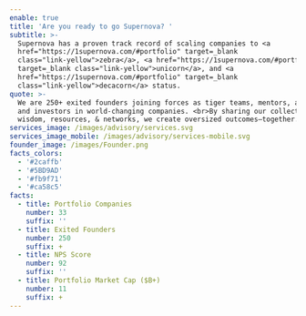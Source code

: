 ```yaml
---
enable: true
title: 'Are you ready to go Supernova? '
subtitle: >-
  Supernova has a proven track record of scaling companies to <a
  href="https://1supernova.com/#portfolio" target=_blank
  class="link-yellow">zebra</a>, <a href="https://1supernova.com/#portfolio"
  target=_blank class="link-yellow">unicorn</a>, and <a
  href="https://1supernova.com/#portfolio" target=_blank
  class="link-yellow">decacorn</a> status.
quote: >-
  We are 250+ exited founders joining forces as tiger teams, mentors, advisors,
  and investors in world-changing companies. <br>By sharing our collective
  wisdom, resources, & networks, we create oversized outcomes—together.✨
services_image: /images/advisory/services.svg
services_image_mobile: /images/advisory/services-mobile.svg
founder_image: /images/Founder.png
facts_colors:
  - '#2caffb'
  - '#5BD9AD'
  - '#fb9f71'
  - '#ca58c5'
facts:
  - title: Portfolio Companies
    number: 33
    suffix: ''
  - title: Exited Founders
    number: 250
    suffix: +
  - title: NPS Score
    number: 92
    suffix: ''
  - title: Portfolio Market Cap ($B+)
    number: 11
    suffix: +
---
```


